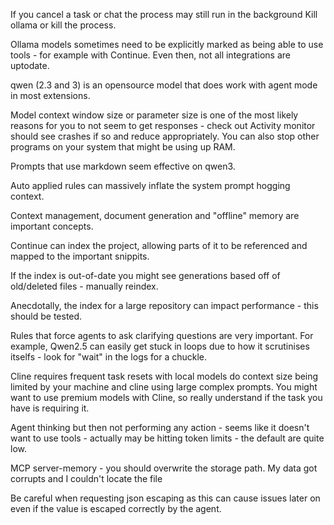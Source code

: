 If you cancel a task or chat the process may still run in the background
Kill ollama or kill the process.

Ollama models sometimes need to be explicitly marked as being able to use tools - for example with Continue.
Even then, not all integrations are uptodate.

qwen (2.3 and 3) is an opensource model that does work with agent mode in most extensions.

Model context window size or parameter size is one of the most likely reasons for you to not seem to get responses - check out Activity monitor should see crashes if so and reduce appropriately.
You can also stop other programs on your system that might be using up RAM.

Prompts that use markdown seem effective on qwen3.

Auto applied rules can massively inflate the system prompt hogging context.

Context management, document generation and "offline" memory are important concepts.

Continue can index the project, allowing parts of it to be referenced and mapped to the important snippits.

If the index is out-of-date you might see generations based off of old/deleted files - manually reindex.

Anecdotally, the index for a large repository can impact performance - this should be tested.

Rules that force agents to ask clarifying questions are very important. For example, Qwen2.5 can easily get stuck in loops due to how it scrutinises itselfs - look for "wait" in the logs for a chuckle.

Cline requires frequent task resets with local models do context size being limited by your machine and cline using large complex prompts. You might want to use premium models with Cline, so really understand if the task you have is requiring it.

Agent thinking but then not performing any action - seems like it doesn't want to use tools - actually may be hitting token limits - the default are quite low.

MCP server-memory - you should overwrite the storage path. My data got corrupts and I couldn't locate the file

Be careful when requesting json escaping as this can cause issues later on even if the value is escaped correctly by the agent.
